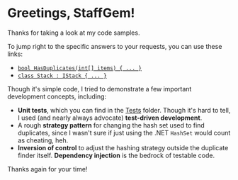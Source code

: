 # Greetings, StaffGem!

Thanks for taking a look at my code samples.

To jump right to the specific answers to your requests, you can use these links:

 * [`bool HasDuplicates(int[] items) { ... }`](https://github.com/ladenedge/StaffGem/blob/master/Duplicates/DuplicateFinder.cs#L14)
 * [`class Stack : IStack { ... }`](https://github.com/ladenedge/StaffGem/blob/master/Stack/Stack.cs)

Though it's simple code, I tried to demonstrate a few important development concepts, including:

 * **Unit tests**, which you can find in the [Tests](https://github.com/ladenedge/StaffGem/tree/master/Tests) folder. Though it's hard to tell, I used (and nearly always advocate) **test-driven development**.
 * A rough **strategy pattern** for changing the hash set used to find duplicates, since I wasn't sure if just using the .NET `HashSet` would count as cheating, heh.
 * **Inversion of control** to adjust the hashing strategy outside the duplicate finder itself.  **Dependency injection** is the bedrock of testable code.

Thanks again for your time!

